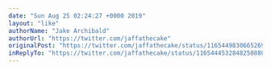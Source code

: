 ```yaml
---
date: "Sun Aug 25 02:24:27 +0000 2019"
layout: "like"
authorName: "Jake Archibald"
authorUrl: "https://twitter.com/jaffathecake"
originalPost: "https://twitter.com/jaffathecake/status/1165449830665269248"
inReplyTo: "https://twitter.com/jaffathecake/status/1165444532848250880"
---
```

